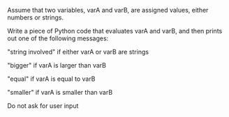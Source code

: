 Assume that two variables, varA and varB, are assigned values, either numbers or strings.

Write a piece of Python code that evaluates varA and varB, and then prints out one of the following messages:

"string involved" if either varA or varB are strings

"bigger" if varA is larger than varB

"equal" if varA is equal to varB

"smaller" if varA is smaller than varB

Do not ask for user input
